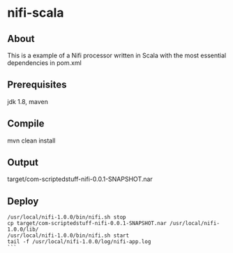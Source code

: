 # nifi-scala

## About

This is a example of a Nifi processor written in Scala
with the most essential dependencies in pom.xml

## Prerequisites
jdk 1.8, maven

## Compile
mvn clean install

## Output
target/com-scriptedstuff-nifi-0.0.1-SNAPSHOT.nar

## Deploy
````
/usr/local/nifi-1.0.0/bin/nifi.sh stop
cp target/com-scriptedstuff-nifi-0.0.1-SNAPSHOT.nar /usr/local/nifi-1.0.0/lib/
/usr/local/nifi-1.0.0/bin/nifi.sh start
tail -f /usr/local/nifi-1.0.0/log/nifi-app.log
```
